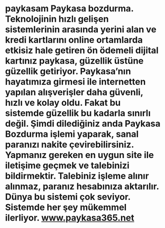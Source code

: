 # paykasam Paykasa bozdurma. Teknolojinin hızlı gelişen sistemlerinin arasında yerini alan ve kredi kartlarını online ortamlarda etkisiz hale getiren ön ödemeli dijital kartınız paykasa, güzellik üstüne güzellik getiriyor. Paykasa’nın hayatımıza girmesi ile internetten yapılan alışverişler daha güvenli, hızlı ve kolay oldu. Fakat bu sistemde güzellik bu kadarla sınırlı değil. Şimdi dilediğiniz anda Paykasa Bozdurma işlemi yaparak, sanal paranızı nakite çevirebilirsiniz. Yapmanız gereken en uygun site ile iletişime geçmek ve talebinizi bildirmektir. Talebiniz işleme alınır alınmaz, paranız hesabınıza aktarılır. Dünya bu sistemi çok seviyor. Sistemde her şey mükemmel ilerliyor. www.paykasa365.net
